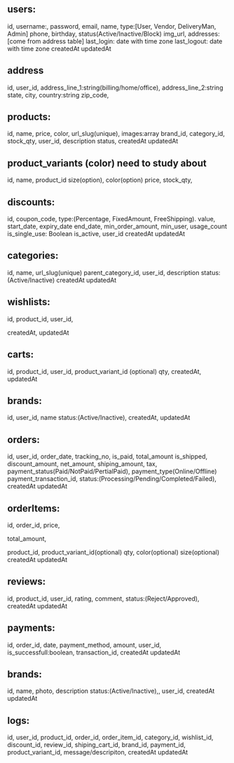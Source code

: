 <!-- ## user_role
id,
name,
created_at,
update_at, -->

## users:

id,
username:,
password,
email,
name,
type:[User, Vendor, DeliveryMan, Admin]
phone,
birthday,
status(Active/Inactive/Block)
img_url,
addresses:[come from address table]
last_login: date with time zone
last_logout: date with time zone
createdAt
updatedAt

## address

id,
user_id,
address_line_1:string(billing/home/office),
address_line_2:string
state,
city,
country:string
zip_code,

## products:

id,
name,
price,
color,
url_slug(unique),
images:array
brand_id,
category_id,
stock_qty,
user_id,
description
status,
createdAt
updatedAt

## product_variants (color) need to study about

id,
name,
product_id
size(option),
color(option)
price,
stock_qty,

## discounts:

id,
coupon_code,
type:(Percentage, FixedAmount, FreeShipping).
value,
start_date,
expiry_date
end_date,
min_order_amount,
min_user,
usage_count
is_single_use: Boolean
is_active,
user_id
createdAt
updatedAt

## categories:

id,
name,
url_slug(unique)
parent_category_id,
user_id,
description
status:(Active/Inactive)
createdAt
updatedAt

## wishlists:

id,
product_id,
user_id,

<!-- product_variant_id -->

createdAt,
updatedAt

## carts:

id,
product_id,
user_id,
product_variant_id (optional)
qty,
createdAt,
updatedAt

## brands:

id,
user_id,
name
status:(Active/Inactive),
createdAt,
updatedAt

## orders:

id,
user_id,
order_date,
tracking_no,
is_paid,
total_amount
is_shipped,
discount_amount,
net_amount,
shiping_amount,
tax,
payment_status(Paid/NotPaid/PertialPaid),
payment_type(Online/Offline)
payment_transaction_id,
status:(Processing/Pending/Completed/Failed),
createdAt
updatedAt

<!-- ## order_shipping_address

id,
order_id,
shipping_address_id,
full_address,
state,
city,
zip_code, -->

## orderItems:

id,
order_id,
price,

<!-- parchase_price, -->

total_amount,

<!-- discount_id, -->

product_id,
product_variant_id(optional)
qty,
color(optional)
size(optional)
createdAt
updatedAt

## reviews:

id,
product_id,
user_id,
rating,
comment,
status:(Reject/Approved),
createdAt
updatedAt

## payments:

id,
order_id,
date,
payment_method,
amount,
user_id,
is_successfull:boolean,
transaction_id,
createdAt
updatedAt

## brands:

id,
name,
photo,
description
status:(Active/Inactive),,
user_id,
createdAt
updatedAt

## logs:

id,
user_id,
product_id,
order_id,
order_item_id,
category_id,
wishlist_id,
discount_id,
review_id,
shiping_cart_id,
brand_id,
payment_id,
product_variant_id,
message/descripiton,
createdAt
updatedAt
